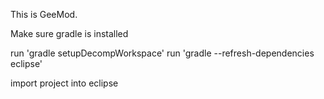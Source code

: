 This is GeeMod.

Make sure gradle is installed

run 'gradle setupDecompWorkspace'
run 'gradle --refresh-dependencies eclipse'

import project into eclipse